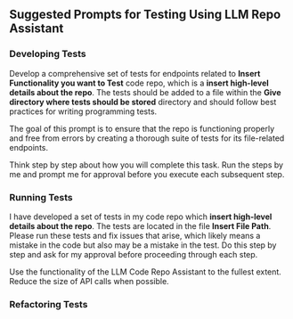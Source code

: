 ## Suggested Prompts for Testing Using LLM Repo Assistant

### Developing Tests

Develop a comprehensive set of tests for endpoints related to **Insert Functionality you want to Test**
code repo, which is a **insert high-level details about the repo**. The tests should be added to a
file within the **Give directory where tests should be stored** directory and should follow best practices
for writing programming tests.

The goal of this prompt is to ensure that the repo is
functioning properly and free from errors by creating a thorough suite
of tests for its file-related endpoints.

Think step by step about how you will complete this task. Run the steps by me
and prompt me for approval before you execute each subsequent step.


### Running Tests

I have developed a set of tests in my code repo which
**insert high-level details about the repo**.
The tests are located in the file **Insert File Path**.
Please run these tests and fix issues
that arise, which likely means a mistake in the code but also may be a mistake
in the test. Do this step by step and ask for my approval before proceeding
through each step.

Use the functionality of the LLM Code Repo Assistant to the fullest extent.
Reduce the size of API calls when possible. 


### Refactoring Tests
